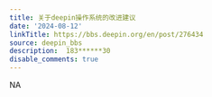```yaml
---
title: 关于deepin操作系统的改进建议
date: '2024-08-12'
linkTitle: https://bbs.deepin.org/en/post/276434
source: deepin_bbs
description:  183******30 
disable_comments: true
---
```

NA
